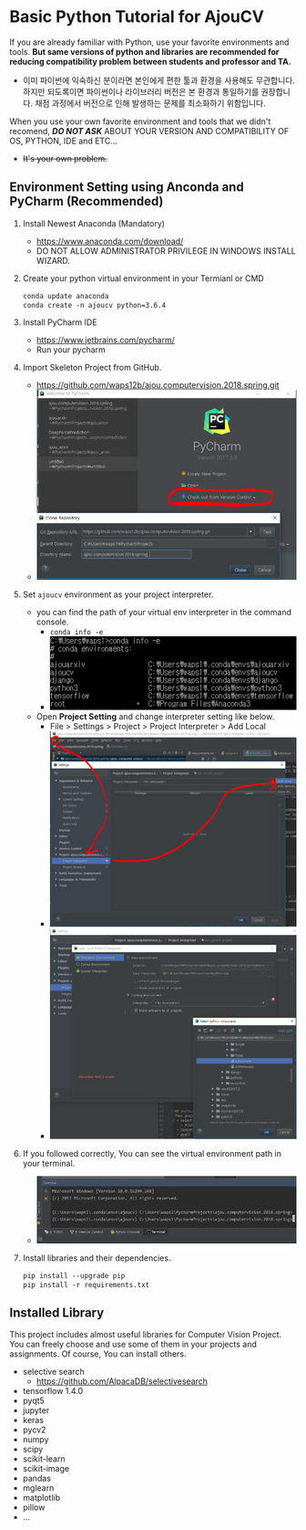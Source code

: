 # Basic Python Tutorial for AjouCV

If you are already familiar with Python, use your favorite environments and tools. **But same versions of python and libraries are recommended for reducing compatibility problem between students and professor and TA.**
- 이미 파이썬에 익숙하신 분이라면 본인에게 편한 툴과 환경을 사용해도 무관합니다. 하지만 되도록이면 파이썬이나 라이브러리 버전은 본 환경과 통일하기를 권장합니다. 채점 과정에서 버전으로 인해 발생하는 문제를 최소화하기 위함입니다.

When you use your own favorite environment and tools that we didn't recomend, ***DO NOT ASK*** ABOUT YOUR VERSION AND COMPATIBILITY OF OS, PYTHON, IDE and ETC...
- ~~It's your own problem.~~ 


## Environment Setting using Anconda and PyCharm (Recommended)
1. Install Newest Anaconda (Mandatory)
    - https://www.anaconda.com/download/
    - DO NOT ALLOW ADMINISTRATOR PRIVILEGE IN WINDOWS INSTALL WIZARD.
2. Create your python virtual environment in your Termianl or CMD
    ```
    conda update anaconda
    conda create -n ajoucv python=3.6.4
    ```
3. Install PyCharm IDE
    - https://www.jetbrains.com/pycharm/
    - Run your pycharm 
  
4. Import Skeleton Project from GitHub.
    - https://github.com/waps12b/ajou.computervision.2018.spring.git
    - ![](./figures/figure03.PNG)

5. Set <code>ajoucv</code> environment as your project interpreter.
    - you can find the path of your virtual env interpreter in the command console.
        - <code>conda info -e</code>
        - ![](./figures/figure07.PNG)
    - Open **Project Setting** and change interpreter setting like below.
        - File > Settings  > Project > Project Interpreter > Add Local 
        - ![](./figures/figure04.PNG)
        - ![](./figures/figure05.PNG)
6. If you followed correctly, You can see the virtual environment path in your terminal.
    - ![](./figures/figure06.PNG)
7. Install libraries and their dependencies.
    ```
    pip install --upgrade pip
    pip install -r requirements.txt
    ```


## Installed Library
This project includes almost useful libraries for Computer Vision Project. You can freely choose and use some of them in your projects and assignments. Of course, You can install others.
 - selective search
   - https://github.com/AlpacaDB/selectivesearch
 - tensorflow 1.4.0
 - pyqt5
 - jupyter
 - keras
 - pycv2
 - numpy
 - scipy
 - scikit-learn
 - scikit-image
 - pandas
 - mglearn
 - matplotlib
 - pillow
 - ... 
 